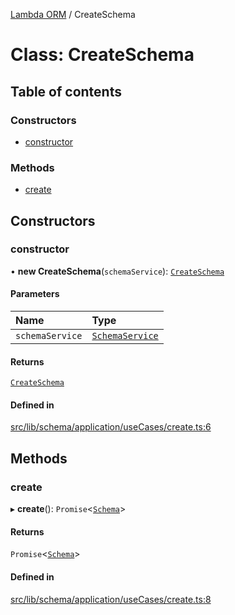 [Lambda ORM](../README.md) / CreateSchema

# Class: CreateSchema

## Table of contents

### Constructors

- [constructor](CreateSchema.md#constructor)

### Methods

- [create](CreateSchema.md#create)

## Constructors

### constructor

• **new CreateSchema**(`schemaService`): [`CreateSchema`](CreateSchema.md)

#### Parameters

| Name | Type |
| :------ | :------ |
| `schemaService` | [`SchemaService`](SchemaService.md) |

#### Returns

[`CreateSchema`](CreateSchema.md)

#### Defined in

[src/lib/schema/application/useCases/create.ts:6](https://github.com/FlavioLionelRita/lambdaorm/blob/835c25c0/src/lib/schema/application/useCases/create.ts#L6)

## Methods

### create

▸ **create**(): `Promise`\<[`Schema`](../interfaces/Schema.md)\>

#### Returns

`Promise`\<[`Schema`](../interfaces/Schema.md)\>

#### Defined in

[src/lib/schema/application/useCases/create.ts:8](https://github.com/FlavioLionelRita/lambdaorm/blob/835c25c0/src/lib/schema/application/useCases/create.ts#L8)
